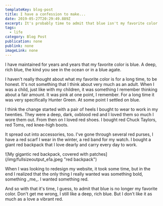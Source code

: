 ```yaml
---
templateKey: blog-post
title: I have a confession to make...
date: 2019-05-27T20:29:49.889Z
excerpt: It's probably time to admit that blue isn't my favorite color anymore.
tags:
  - life
category: Blog Post
publication: none
publink: none
imageLink: none
---
```

I have maintained for years and years that my favorite color is blue. A deep, rich blue, the kind you see in the ocean or in a blue agate.

I haven't really thought about what my favorite color is for a long time, to be honest. It's not something that I think about very much as an adult. When I was a child, just like with my children, it was something I remember thinking about a fair amount. It was pink at one point, I remember. For a long time it was very specifically Hunter Green. At some point I settled on blue.

I think the change started with a pair of heels I bought to wear to work in my twenties. They were a deep, dark, oxblood red and I loved them so much I wore them out. From then on I loved red shoes. I bought red Chuck Taylors, red Toms, red knee-high boots.

It spread out into accessories, too. I've gone through several red purses, I have a red scarf I wear in the winter, a red band for my watch. I bought a giant red backpack that I love dearly and carry every day to work.

!\[My gigantic red backpack, covered with patches](/img/fullsizeoutput_e1a.jpeg "red backpack")

When I was looking to redesign my website, it took some time, but in the end I realized that the only thing I really wanted was something bold, something \_me\_. I wanted something red.

And so with that it's time, I guess, to admit that blue is no longer my favorite color. Don't get me wrong, I still like a deep, rich blue. But I don't like it as much as a love a vibrant red.
